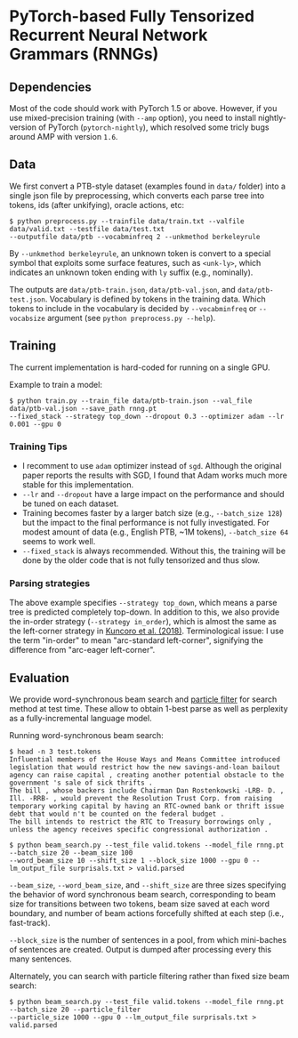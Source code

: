 # PyTorch-based Fully Tensorized Recurrent Neural Network Grammars (RNNGs)

## Dependencies
Most of the code should work with PyTorch 1.5 or above. However, if you use mixed-precision training (with `--amp` option), you need to install nightly-version of PyTorch (`pytorch-nightly`), which resolved some tricly bugs around AMP with version `1.6`.

## Data
We first convert a PTB-style dataset (examples found in `data/` folder) into a single json file by preprocessing, which converts each parse tree into tokens, ids (after unkifying), oracle actions, etc:
```
$ python preprocess.py --trainfile data/train.txt --valfile data/valid.txt --testfile data/test.txt 
--outputfile data/ptb --vocabminfreq 2 --unkmethod berkeleyrule
```
By `--unkmethod berkeleyrule`, an unknown token is convert to a special symbol that exploits some surface features, such as `<unk-ly>`, which indicates an unknown token ending with `ly` suffix (e.g., nominally).

The outputs are `data/ptb-train.json`, `data/ptb-val.json`, and `data/ptb-test.json`. Vocabulary is defined by tokens in the training data. Which tokens to include in the vocabulary is decided by `--vocabminfreq` or `--vocabsize` argument (see `python preprocess.py --help`).

## Training
The current implementation is hard-coded for running on a single GPU.

Example to train a model:
```
$ python train.py --train_file data/ptb-train.json --val_file data/ptb-val.json --save_path rnng.pt
--fixed_stack --strategy top_down --dropout 0.3 --optimizer adam --lr 0.001 --gpu 0
```

### Training Tips

- I recomment to use `adam` optimizer instead of `sgd`. Although the original paper reports the results with SGD, I found that Adam works much more stable for this implementation.
- `--lr` and `--dropout` have a large impact on the performance and should be tuned on each dataset.
- Training becomes faster by a larger batch size (e.g., `--batch_size 128`) but the impact to the final performance is not fully investigated. For modest amount of data (e.g., English PTB, ~1M tokens), `--batch_size 64` seems to work well.
- `--fixed_stack` is always recommended. Without this, the training will be done by the older code that is not fully tensorized and thus slow.

### Parsing strategies

The above example specifies `--strategy top_down`, which means a parse tree is predicted completely top-down. In addition to this, we also provide the in-order strategy (`--strategy in_order`), which is almost the same as the left-corner strategy in [Kuncoro et al. (2018)](https://www.aclweb.org/anthology/P18-1132/).
Terminological issue: I use the term "in-order" to mean "arc-standard left-corner", signifying the difference from "arc-eager left-corner".

## Evaluation
We provide word-synchronous beam search and [particle filter](https://www.aclweb.org/anthology/D19-1106/) for search method at test time. These allow to obtain 1-best parse as well as perplexity as a fully-incremental language model.

Running word-synchronous beam search:
```
$ head -n 3 test.tokens
Influential members of the House Ways and Means Committee introduced legislation that would restrict how the new savings-and-loan bailout agency can raise capital , creating another potential obstacle to the government 's sale of sick thrifts .
The bill , whose backers include Chairman Dan Rostenkowski -LRB- D. , Ill. -RRB- , would prevent the Resolution Trust Corp. from raising temporary working capital by having an RTC-owned bank or thrift issue debt that would n't be counted on the federal budget .
The bill intends to restrict the RTC to Treasury borrowings only , unless the agency receives specific congressional authorization .

$ python beam_search.py --test_file valid.tokens --model_file rnng.pt --batch_size 20 --beam_size 100
--word_beam_size 10 --shift_size 1 --block_size 1000 --gpu 0 --lm_output_file surprisals.txt > valid.parsed
```

`--beam_size`, `--word_beam_size`, and `--shift_size` are three sizes specifying the behavior of word synchronous beam search, corresponding to beam size for transitions between two tokens, beam size saved at each word boundary, and number of beam actions forcefully shifted at each step (i.e., fast-track).

`--block_size` is the number of sentences in a pool, from which mini-baches of sentences are created. Output is dumped after processing every this many sentences.

Alternately, you can search with particle filtering rather than fixed size beam search:
```
$ python beam_search.py --test_file valid.tokens --model_file rnng.pt --batch_size 20 --particle_filter
--particle_size 1000 --gpu 0 --lm_output_file surprisals.txt > valid.parsed
```
